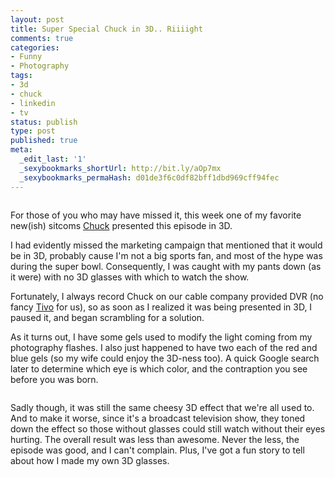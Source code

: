 ```yaml
---
layout: post
title: Super Special Chuck in 3D.. Riiiight
comments: true
categories:
- Funny
- Photography
tags:
- 3d
- chuck
- linkedin
- tv
status: publish
type: post
published: true
meta:
  _edit_last: '1'
  _sexybookmarks_shortUrl: http://bit.ly/aOp7mx
  _sexybookmarks_permaHash: d01de3f6c0df82bff1dbd969cff94fec
---
```

<img src="http://farm4.static.flickr.com/3362/3256305901_2c6444914c.jpg" alt="" />

For those of you who may have missed it, this week one of my favorite new(ish) sitcoms <a href="http://chucktv.net/">Chuck</a> presented this episode in 3D.

I had evidently missed the marketing campaign that mentioned that it would be in 3D, probably cause I'm not a big sports fan, and most of the hype was during the super bowl.  Consequently, I was caught with my pants down (as it were) with no 3D glasses with which to watch the show.

Fortunately, I always record Chuck on our cable company provided DVR (no fancy <a href="http://www.tivo.com/">Tivo</a> for us), so as soon as I realized it was being presented in 3D, I paused it, and began scrambling for a solution.

As it turns out, I have some gels used to modify the light coming from my photography flashes.  I also just happened to have two each of the red and blue gels (so my wife could enjoy the 3D-ness too).  A quick Google search later to determine which eye is which color, and the contraption you see before you was born.

<img src="http://farm4.static.flickr.com/3385/3256333889_97eb1b74d7.jpg" alt="" />

Sadly though, it was still the same cheesy 3D effect that we're all used to.  And to make it worse, since it's a broadcast television show, they toned down the effect so those without glasses could still watch without their eyes hurting.  The overall result was less than awesome.  Never the less, the episode was good, and I can't complain.  Plus, I've got a fun story to tell about how I made my own 3D glasses.
